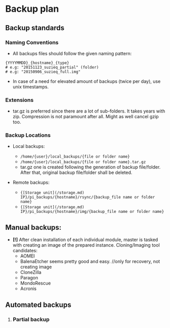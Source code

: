 # <a name="backup-plan"></a> Backup plan

## Backup standards




### Naming Conventions
- All backups files should follow the given naming pattern:
```
{YYYYMMDD}_{hostname}_{type}
# e.g: "20151123_suzieq_partial" (folder)
# e.g: "20150906_suzieq_full.img"
```

- In case of a need for elevated amount of backups (twice per day), use unix timestamps.

### Extensions
- tar.gz is preferred since there are a lot of sub-folders. It takes years with zip. Compression is not paramount after all. Might as well cancel gzip too. 


### Backup Locations
- Local backups: 
  - ```/home/{user}/local_backups/{file or folder name}```
  - ```/home/{user}/local_backups/{file or folder name}.tar.gz```
  - tar.gz one is created following the generation of backup file/folder. After that, original backup file/folder shall be deleted.


- Remote backups:
  - ```{[Storage unit](/storage.md) IP}/pi_backups/{hostname}/rsync/{backup_file name or folder name}```
  - ```{[Storage unit](/storage.md) IP}/pi_backups/{hostname}/img/{backup_file name or folder name}```
  


## Manual backups:

- **[!]** After clean installation of each individual module, master is tasked with creating an image of the prepared instance. Cloning/Imaging tool candidates:
    - AOMEI
    - BalenaEtcher seems pretty good and easy. //only for recovery, not creating image
    - CloneZilla
    - Paragon
    - MondoRescue
    - Acronis
   
## Automated backups

1. ### Partial backup 